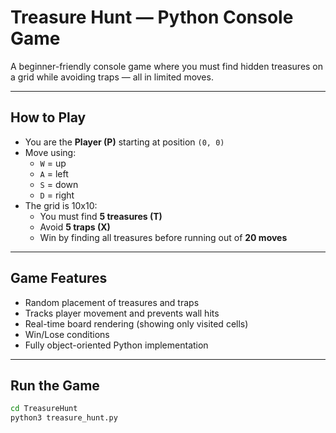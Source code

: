 # Treasure Hunt — Python Console Game

A beginner-friendly console game where you must find hidden treasures on a grid while avoiding traps — all in limited moves.

---

## How to Play

- You are the **Player (P)** starting at position `(0, 0)`
- Move using:
  - `W` = up
  - `A` = left
  - `S` = down
  - `D` = right
- The grid is 10x10:
  - You must find **5 treasures (T)**
  - Avoid **5 traps (X)**
  - Win by finding all treasures before running out of **20 moves**

---

## Game Features

- Random placement of treasures and traps
- Tracks player movement and prevents wall hits
- Real-time board rendering (showing only visited cells)
- Win/Lose conditions
- Fully object-oriented Python implementation

---

## Run the Game

```bash
cd TreasureHunt
python3 treasure_hunt.py
